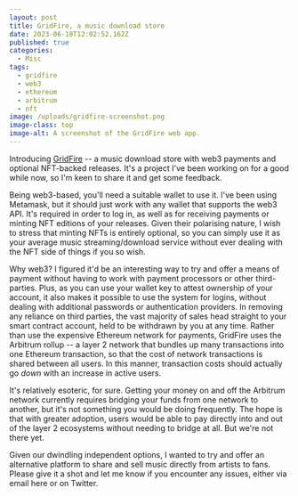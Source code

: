 ```yaml
---
layout: post
title: GridFire, a music download store
date: 2023-06-18T12:02:52.162Z
published: true
categories:
  - Misc
tags:
  - gridfire
  - web3
  - ethereum
  - arbitrum
  - nft
image: /uploads/gridfire-screenshot.png
image-class: top
image-alt: A screenshot of the GridFire web app.
---
```

Introducing [GridFire](https://gridfire.app) -- a music download store with web3 payments and optional NFT-backed releases. It's a project I've been working on for a good while now, so I'm keen to share it and get some feedback.



Being web3-based, you'll need a suitable wallet to use it. I've been using Metamask, but it should just work with any wallet that supports the web3 API. It's required in order to log in, as well as for receiving payments or minting NFT editions of your releases. Given their polarising nature, I wish to stress that minting NFTs is entirely optional, so you can simply use it as your average music streaming/download service without ever dealing with the NFT side of things if you so wish.



Why web3? I figured it'd be an interesting way to try and offer a means of payment without having to work with payment processors or other third-parties. Plus, as you can use your wallet key to attest ownership of your account, it also makes it possible to use the system for logins, without dealing with additional passwords or authentication providers. In removing any reliance on third parties, the vast majority of sales head straight to your smart contract account, held to be withdrawn by you at any time. Rather than use the expensive Ethereum network for payments, GridFire uses the Arbitrum rollup -- a layer 2 network that bundles up many transactions into one Ethereum transaction, so that the cost of network transactions is shared between all users. In this manner, transaction costs should actually go _down_ with an increase in active users.



It's relatively esoteric, for sure. Getting your money on and off the Arbitrum network currently requires bridging your funds from one network to another, but it's not something you would be doing frequently. The hope is that with greater adoption, users would be able to pay directly into and out of the layer 2 ecosystems without needing to bridge at all. But we're not there yet.



Given our dwindling independent options, I wanted to try and offer an alternative platform to share and sell music directly from artists to fans. Please give it a shot and let me know if you encounter any issues, either via email here or on Twitter.